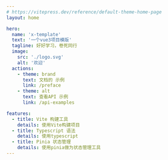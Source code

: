 ```yaml
---
# https://vitepress.dev/reference/default-theme-home-page
layout: home

hero:
  name: 'x-template'
  text: '一个vue3项目模版'
  tagline: 好好学习，卷死同行
  image:
    src: './logo.svg'
    alt: '欢迎'
  actions:
    - theme: brand
      text: 文档的 示例
      link: /preface
    - theme: alt
      text: 查看API 示例
      link: /api-examples

features:
  - title: Vite 构建工具
    details: 使用Vite构建项目
  - title: Typescript 语法
    details: 使用typescript
  - title: Pinia 状态管理
    details: 使用pinia做为状态管理工具
---
```

